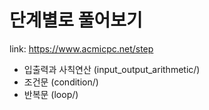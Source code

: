 # 단계별로 풀어보기
link: https://www.acmicpc.net/step

- 입출력과 사칙연산 (input_output_arithmetic/)
- 조건문 (condition/)
- 반복문 (loop/)